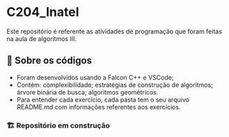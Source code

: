 # C204_Inatel
Este repositório é referente as atividades de programação que foram feitas na aula de algoritmos III.

## 📁 Sobre os códigos
- Foram desenvolvidos usando a Falcon C++ e VSCode;
- Contém: complexibilidade; estratégias de construção de algoritmos; árvore binária de busca; algoritmos geométricos.
- Para entender cada exercício, cada pasta tem o seu arquivo README.md com informações referentes aos exercícios.

### 🏗️ Repositório em construção
